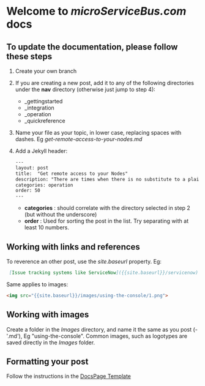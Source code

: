 # Welcome to *microServiceBus.com* docs

## To update the documentation, please follow these steps

1. Create your own branch
2. If you are creating a new post, add it to any of the following directories under the **nav** directory (otherwise just jump to step 4):
    * _gettingstarted
    * _integration
    * _operation
    * _quickreference
3. Name your file as your topic, in lower case, replacing spaces with dashes. Eg *get-remote-access-to-your-nodes.md*
4. Add a Jekyll header:

    ```html
    ---
    layout: post
    title:  "Get remote access to your Nodes"
    description: "There are times when there is no substitute to a plain old SSH session. Learn more about how to upload public keys and grant yourself access to Nodes."
    categories: operation
    order: 50
    ---
    ```

    * **categories** : should correlate with the directory selected in step 2 (but without the underscore)
    * **order** : Used for sorting the post in the list. Try separating with at least 10 numbers.

## Working with links and references

To reverence an other post, use the *site.baseurl* property. Eg:

```markdown
 [Issue tracking systems like ServiceNow]({{site.baseurl}}/servicenow).
```

Same applies to images:

```html
<img src="{{site.baseurl}}/images/using-the-console/1.png">
```

## Working with images

Create a folder in the *Images* directory, and name it the same as you post (-'.md'), Eg "using-the-console". Common images, such as logotypes are saved directly in the *Images* folder.

## Formatting your post

Follow the instructions in the [DocsPage Template](/DocsPage-Template.md)